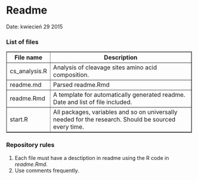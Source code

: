 Readme
========================================================

Date: kwiecień 29 2015

### List of files

<!-- html table generated in R 3.2.0 by xtable 1.7-4 package -->
<!-- Wed Apr 29 15:40:10 2015 -->
<table border=1>
<tr> <th> File name </th> <th> Description </th>  </tr>
  <tr> <td> cs_analysis.R </td> <td> Analysis of cleavage sites amino acid composition. </td> </tr>
  <tr> <td> readme.md </td> <td> Parsed readme.Rmd </td> </tr>
  <tr> <td> readme.Rmd </td> <td> A template for automatically generated readme. Date and list of file included. </td> </tr>
  <tr> <td> start.R </td> <td> All packages, variables and so on universally needed for the research. Should be sourced every time. </td> </tr>
   </table>

### Repository rules
1. Each file must have a desctiption in readme using the R code in *readme.Rmd*.
2. Use comments frequently.
